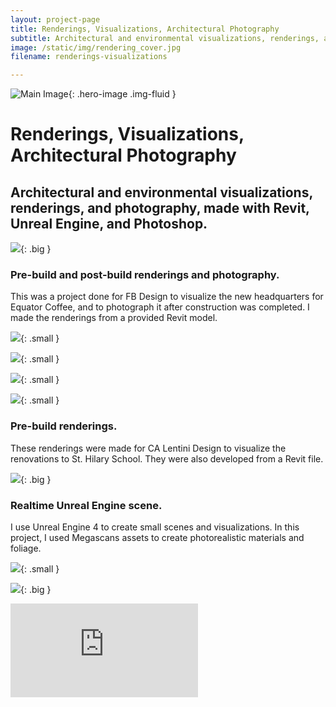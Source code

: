 ```yaml
---
layout: project-page
title: Renderings, Visualizations, Architectural Photography
subtitle: Architectural and environmental visualizations, renderings, and photography, made with Revit, Unreal Engine, and Photoshop. 
image: /static/img/rendering_cover.jpg
filename: renderings-visualizations

---
```

![Main Image](/static/img/rendering_cover.jpg){: .hero-image .img-fluid }
# Renderings, Visualizations, Architectural Photography
## Architectural and environmental visualizations, renderings, and photography, made with Revit, Unreal Engine, and Photoshop. 

![](/static/img/rend_4.jpg){: .big }

### Pre-build and post-build renderings and photography.
This was a project done for FB Design to visualize the new headquarters for Equator Coffee, and to photograph it after construction was completed. I made the renderings from a provided Revit model. 

![](/static/img/rend_2.jpg){: .small }

![](/static/img/rend_1.jpg){: .small }

![](/static/img/rend_3.jpg){: .small }

![](/static/img/rend_6.jpg){: .small }

### Pre-build renderings.
These renderings were made for CA Lentini Design to visualize the renovations to St. Hilary School. They were also developed from a Revit file. 

![](/static/img/rend_5.jpg){: .big }

### Realtime Unreal Engine scene.
I use Unreal Engine 4 to create small scenes and visualizations. In this project, I used Megascans assets to create photorealistic materials and foliage. 

![](/static/img/rend_9.jpg){: .small }

![](/static/img/rend_8.jpg){: .big }

<iframe src="https://www.youtube-nocookie.com/embed/0yiPprc8u84" frameborder="0" allow="accelerometer; autoplay; encrypted-media; gyroscope; picture-in-picture" allowfullscreen></iframe>